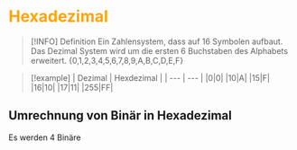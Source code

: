# <font color = "orange">Hexadezimal</font>
 
>[!INFO] Definition
>Ein Zahlensystem, dass auf 16 Symbolen aufbaut.
>Das Dezimal System wird um die ersten 6 Buchstaben des Alphabets erweitert.
>{0,1,2,3,4,5,6,7,8,9,A,B,C,D,E,F}

>[!example]
>| Dezimal | Hexdezimal |
>| --- | --- |
>|0|0|
>|10|A|
>|15|F|
>|16|10|
|17|11|
|255|FF|

## Umrechnung von Binär in Hexadezimal 
Es werden 4 Binäre